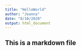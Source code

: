 ```yaml
---
title: "HelloWorld"
author: "Joanna"
date: "8/10/2020"
output: html_document
---
```


## This is a markdown file

